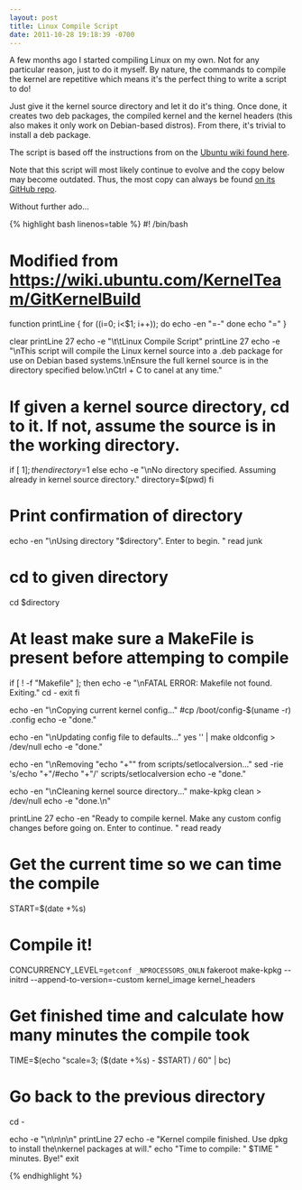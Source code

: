```yaml
---
layout: post
title: Linux Compile Script
date: 2011-10-28 19:18:39 -0700
---
```


A few months ago I started compiling Linux on my own. Not for any particular reason, just to do it myself. By nature, the commands to compile the kernel are repetitive which means it's the perfect thing to write a script to do!

Just give it the kernel source directory and let it do it's thing. Once done, it creates two deb packages, the compiled kernel and the kernel headers (this also makes it only work on Debian-based distros). From there, it's trivial to install a deb package.

The script is based off the instructions from on the <a href="https://wiki.ubuntu.com/KernelTeam/GitKernelBuild">Ubuntu wiki found here</a>.

Note that this script will most likely continue to evolve and the copy below may become outdated. Thus, the most copy can always be found <a href="https://github.com/shanet/Linux-Compile-Script/blob/master/compile.sh">on its GitHub repo</a>.

Without further ado...

<!--more-->

{% highlight bash linenos=table %}
#! /bin/bash
# Modified from https://wiki.ubuntu.com/KernelTeam/GitKernelBuild

function printLine {
   for ((i=0; i<$1; i++)); do
      echo -en "=-"
   done
   echo "="
}


clear
printLine 27
echo -e "\t\tLinux Compile Script"
printLine 27
echo -e "\nThis script will compile the Linux kernel source into a .deb package for use on Debian based systems.\nEnsure the full kernel source is in the directory specified below.\nCtrl + C to canel at any time."

# If given a kernel source directory, cd to it. If not, assume the source is in the working directory.
if [ $1 ]; then
   directory=$1
else
   echo -e "\nNo directory specified. Assuming already in kernel source directory."
   directory=$(pwd)
fi

# Print confirmation of directory
echo -en "\nUsing directory \"$directory\". Enter to begin. "
read junk

# cd to given directory
cd $directory

# At least make sure a MakeFile is present before attemping to compile
if [ ! -f "Makefile" ]; then
   echo -e "\nFATAL ERROR: Makefile not found. Exiting."
   cd -
   exit
fi

echo -en "\nCopying current kernel config..."
#cp /boot/config-$(uname -r) .config
echo -e "done."

echo -en "\nUpdating config file to defaults..."
yes '' | make oldconfig > /dev/null
echo -e "done."

echo -en "\nRemoving \"echo \"+\"\" from scripts/setlocalversion..."
sed -rie 's/echo "\+"/#echo "\+"/' scripts/setlocalversion
echo -e "done."

echo -en "\nCleaning kernel source directory..."
make-kpkg clean > /dev/null
echo -e "done.\n"

printLine 27
echo -en "Ready to compile kernel. Make any custom config changes before going on. Enter to continue. "
read ready

# Get the current time so we can time the compile
START=$(date +%s)

# Compile it!
CONCURRENCY_LEVEL=`getconf _NPROCESSORS_ONLN` fakeroot make-kpkg --initrd --append-to-version=-custom kernel_image kernel_headers

# Get finished time and calculate how many minutes the compile took
TIME=$(echo "scale=3;  ($(date +%s) - $START) / 60" | bc)

# Go back to the previous directory
cd -

echo -e "\n\n\n\n"
printLine 27
echo -e "Kernel compile finished. Use dpkg to install the\nkernel packages at will."
echo "Time to compile: " $TIME " minutes. Bye!"
exit


{% endhighlight %}

